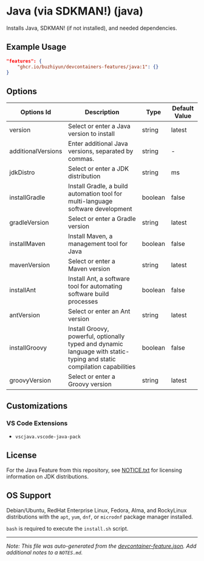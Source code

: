 
# Java (via SDKMAN!) (java)

Installs Java, SDKMAN! (if not installed), and needed dependencies.

## Example Usage

```json
"features": {
    "ghcr.io/buzhiyun/devcontainers-features/java:1": {}
}
```

## Options

| Options Id | Description | Type | Default Value |
|-----|-----|-----|-----|
| version | Select or enter a Java version to install | string | latest |
| additionalVersions | Enter additional Java versions, separated by commas. | string | - |
| jdkDistro | Select or enter a JDK distribution | string | ms |
| installGradle | Install Gradle, a build automation tool for multi-language software development | boolean | false |
| gradleVersion | Select or enter a Gradle version | string | latest |
| installMaven | Install Maven, a management tool for Java | boolean | false |
| mavenVersion | Select or enter a Maven version | string | latest |
| installAnt | Install Ant, a software tool for automating software build processes | boolean | false |
| antVersion | Select or enter an Ant version | string | latest |
| installGroovy | Install Groovy, powerful, optionally typed and dynamic language with static-typing and static compilation capabilities | boolean | false |
| groovyVersion | Select or enter a Groovy version | string | latest |

## Customizations

### VS Code Extensions

- `vscjava.vscode-java-pack`

## License

For the Java Feature from this repository, see [NOTICE.txt](https://github.com/devcontainers/features/tree/main/src/java/NOTICE.txt) for licensing information on JDK distributions.


## OS Support

Debian/Ubuntu, RedHat Enterprise Linux, Fedora, Alma, and RockyLinux distributions with the `apt`, `yum`, `dnf`, or `microdnf` package manager installed.

`bash` is required to execute the `install.sh` script.


---

_Note: This file was auto-generated from the [devcontainer-feature.json](https://github.com/buzhiyun/devcontainers-features/blob/main/src/java/devcontainer-feature.json).  Add additional notes to a `NOTES.md`._
